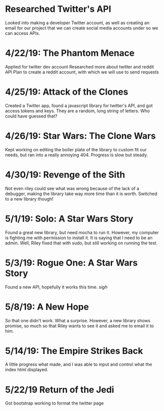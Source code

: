 # Researched Twitter's API
Looked into making a developer Twitter account, as well as creating an email for our project that we can create social media accounts under so we can access APIs.

# 4/22/19: The Phantom Menace
Applied for twitter dev account
Researched more about twitter and reddit API
Plan to create a reddit account, with which we will use to send requests

# 4/25/19: Attack of the Clones
Created a Twitter app, found a javascript library for twitter's API, and got access tokens and keys.  They are a random, long string of letters.  Who could have guessed that?

# 4/26/19: Star Wars: The Clone Wars
Kept working on editing the boiler plate of the library to custom fit our needs, but ran into a really annoying 404. Progress is slow but steady.

# 4/30/19: Revenge of the Sith
Not even riley could see what was wrong because of the lack of a debugger, making the library take way more time than it is worth.  Switched to a new library though!

# 5/1/19: Solo: A Star Wars Story
Found a great new library, but need mocha to run it.  However, my computer is fighting me with permission to install it.  It is saying that I need to be an admin.  Well, Riley fixed that with sudo, but still working on running the test.

# 5/3/19: Rogue One: A Star Wars Story
Found a new API, hopefully it works this time.  *sigh*

# 5/8/19: A New Hope
So that one didn't work.  What a surprise.  However, a new library shows promise, so much so that Riley wants to see it and asked me to email it to him.  

# 5/14/19: The Empire Strikes Back
A little progress what made, and I was able to input and control what the index html displayed.

# 5/22/19 Return of the Jedi
Got bootstrap working to format the twitter page
